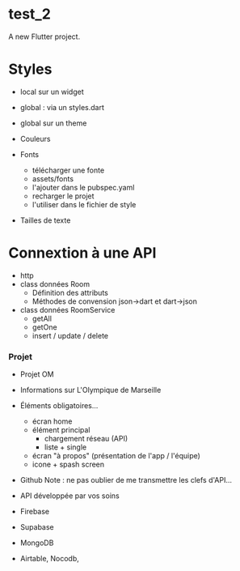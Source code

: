 # test_2

A new Flutter project.


# Styles

- local sur un widget
- global : via un styles.dart
- global sur un theme

- Couleurs
- Fonts
    - télécharger une fonte
    - assets/fonts
    - l'ajouter dans le pubspec.yaml
    - recharger le projet
    - l'utiliser dans le fichier de style
- Tailles de texte


# Connextion à une API

- http
- class données Room 
    - Définition des attributs
    - Méthodes de convension json->dart et dart->json
- class données RoomService
    - getAll
    - getOne
    - insert / update / delete


### Projet

- Projet OM
- Informations sur L'Olympique de Marseille
- Éléments obligatoires...
    - écran home
    - élément principal 
        - chargement réseau (API)
        - liste + single 
    - écran "à propos" (présentation de l'app / l'équipe)
    - icone + spash screen

-   Github
    Note : ne pas oublier de me transmettre les clefs d'API...

-   API développée par vos soins
-   Firebase
-   Supabase
-   MongoDB
-   Airtable, Nocodb,  





